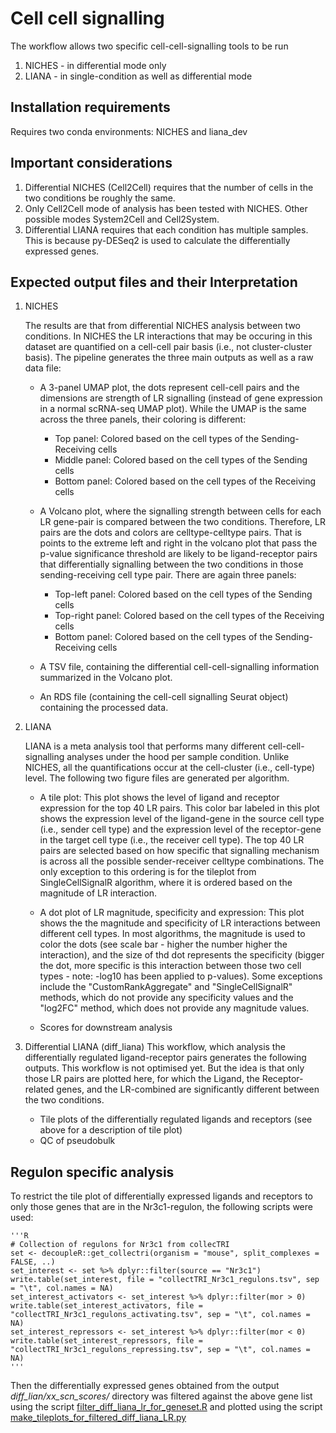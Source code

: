 # Cell cell signalling

The workflow allows two specific cell-cell-signalling tools to be run

1. NICHES - in differential mode only
2. LIANA - in single-condition as well as differential mode

## Installation requirements

Requires two conda environments: NICHES and liana_dev 

## Important considerations

1. Differential NICHES (Cell2Cell) requires that the number of cells in the two conditions be roughly the same.
2. Only Cell2Cell mode of analysis has been tested with NICHES. Other possible modes System2Cell and Cell2System.
3. Differential LIANA requires that each condition has multiple samples. This is because py-DESeq2 is used to calculate the differentially expressed genes.

## Expected output files and their Interpretation

1. NICHES

   The results are that from differential NICHES analysis between two conditions. In NICHES the LR interactions that may be occuring in this dataset are quantified on a cell-cell pair basis (i.e., not cluster-cluster basis). The pipeline generates the three main outputs as well as a raw data file:

   - A 3-panel UMAP plot, the dots represent cell-cell pairs and the dimensions are strength of LR signalling (instead of gene expression in a normal scRNA-seq UMAP plot). While the UMAP is the same across the three panels, their coloring is different:

     - Top panel: Colored based on the cell types of the Sending-Receiving cells
     - Middle panel: Colored based on the cell types of the Sending cells
     - Bottom panel: Colored based on the cell types of the Receiving cells

   - A Volcano plot, where the signalling strength between cells for each LR gene-pair is compared between the two conditions. Therefore, LR pairs are the dots and colors are celltype-celltype pairs. That is points to the extreme left and right in the volcano plot that pass the p-value significance threshold are likely to be ligand-receptor pairs that differentially signalling between the two conditions in those sending-receiving cell type pair. There are again three panels:

     - Top-left panel: Colored based on the cell types of the Sending cells
     - Top-right panel: Colored based on the cell types of the Receiving cells
     - Bottom panel: Colored based on the cell types of the Sending-Receiving cells

   - A TSV file, containing the differential cell-cell-signalling information summarized in the Volcano plot.
   - An RDS file (containing the cell-cell signalling Seurat object) containing the processed data.

2. LIANA

   LIANA is a meta analysis tool that performs many different cell-cell-signalling analyses under the hood per sample condition. Unlike NICHES, all the quantifications occur at the cell-cluster (i.e., cell-type) level. The following two figure files are generated per algorithm.

   - A tile plot: This plot shows the level of ligand and receptor expression for the top 40 LR pairs. This color bar labeled in this plot shows the expression level of the ligand-gene in the source cell type (i.e., sender cell type) and the expression level of the receptor-gene in the target cell type (i.e., the receiver cell type). The top 40 LR pairs are selected based on how specific that signalling mechanism is across all the possible sender-receiver celltype combinations. The only exception to this ordering is for the tileplot from SingleCellSignalR algorithm, where it is ordered based on the magnitude of LR interaction.

   - A dot plot of LR magnitude, specificity and expression: This plot shows the the magnitude and specificity of LR interactions between different cell types. In most algorithms, the magnitude is used to color the dots (see scale bar - higher the number higher the interaction), and the size of thd dot represents the specificity (bigger the dot, more specific is this interaction between those two cell types - note: -log10 has been applied to p-values). Some exceptions include the "CustomRankAggregate" and "SingleCellSignalR" methods, which do not provide any specificity values and the "log2FC" method, which does not provide any magnitude values.
   - Scores for downstream analysis

3. Differential LIANA (diff_liana)
   This workflow, which analysis the differentially regulated ligand-receptor pairs generates the following outputs. This workflow is not optimised yet. But the idea is that only those LR pairs are plotted here, for which the Ligand, the Receptor-related genes, and the LR-combined are significantly different between the two conditions.

   - Tile plots of the differentially regulated ligands and receptors (see above for a description of tile plot)
   - QC of pseudobulk

## Regulon specific analysis

To restrict the tile plot of differentially expressed ligands and receptors to only those genes that are in the Nr3c1-regulon, the following scripts were used:

    '''R
    # Collection of regulons for Nr3c1 from collecTRI
    set <- decoupleR::get_collectri(organism = "mouse", split_complexes = FALSE, ..)
    set_interest <- set %>% dplyr::filter(source == "Nr3c1")
    write.table(set_interest, file = "collectTRI_Nr3c1_regulons.tsv", sep = "\t", col.names = NA)
    set_interest_activators <- set_interest %>% dplyr::filter(mor > 0)
    write.table(set_interest_activators, file = "collectTRI_Nr3c1_regulons_activating.tsv", sep = "\t", col.names = NA)
    set_interest_repressors <- set_interest %>% dplyr::filter(mor < 0)
    write.table(set_interest_repressors, file = "collectTRI_Nr3c1_regulons_repressing.tsv", sep = "\t", col.names = NA)
    '''

Then the differentially expressed genes obtained from the output *diff_lian/xx_scn_scores/* directory was filtered against the above gene list using the script [filter_diff_liana_lr_for_geneset.R](utils/filter_diff_liana_lr_for_geneset.R) and plotted using the script [make_tileplots_for_filtered_diff_liana_LR.py](utils/make_tileplots_for_filtered_diff_liana_LR.py) 
